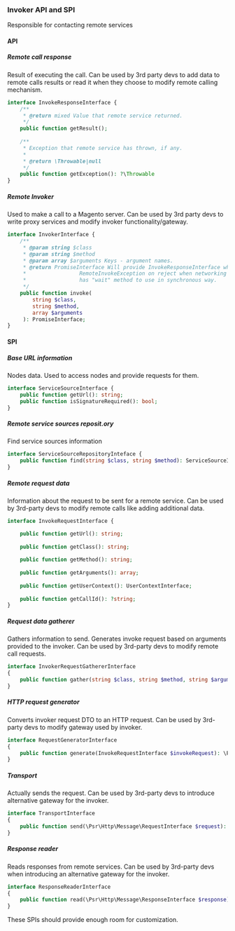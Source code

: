 ### Invoker API and SPI
Responsible for contacting remote services
#### API
##### Remote call response
Result of executing the call.
Can be used by 3rd party devs to add data to remote calls results or read it when they choose to modify
remote calling mechanism.
```php
interface InvokeResponseInterface {
    /**
     * @return mixed Value that remote service returned.
     */
    public function getResult();
    
    /**
     * Exception that remote service has thrown, if any.
     *
     * @return \Throwable|null
     */
    public function getException(): ?\Throwable
}
```
##### Remote Invoker
Used to make a call to a Magento server.
Can be used by 3rd party devs to write proxy services and modify invoker functionality/gateway.
```php
interface InvokerInterface {
    /**
     * @param string $class
     * @param string $method
     * @param array $arguments Keys - argument names.
     * @return PromiseInterface Will provide InvokeResponseInterface when resolved,
     *                 RemoteInvokeException on reject when networking fails,
     *                 has "wait" method to use in synchronous way.
     */
    public function invoke(
        string $class,
        string $method,
        array $arguments
     ): PromiseInterface;
}
```
 
#### SPI
##### Base URL information
Nodes data.
Used to access nodes and provide requests for them.
```php
interface ServiceSourceInterface {
    public function getUrl(): string;
    public function isSignatureRequired(): bool;
}
```
##### Remote service sources reposit.ory
Find service sources information
```php
interface ServiceSourceRepositoryInteface {
    public function find(string $class, string $method): ServiceSourceInterface;
}
```
##### Remote request data
Information about the request to be sent for a remote service.
Can be used by 3rd-party devs to modify remote calls like adding additional data.
```php
interface InvokeRequestInterface {

    public function getUrl(): string;
    
    public function getClass(): string;
    
    public function getMethod(): string;
    
    public function getArguments(): array;
    
    public function getUserContext(): UserContextInterface;
    
    public function getCallId(): ?string;
}
```
##### Request data gatherer
Gathers information to send.
Generates invoke request based on arguments provided to the invoker.
Can be used by 3rd-party devs to modify remote call requests.
```php
interface InvokerRequestGathererInterface
{
    public function gather(string $class, string $method, string $arguments): InvokeRequestInterface;
}
```
##### HTTP request generator
Converts invoker request DTO to an HTTP request.
Can be used by 3rd-party devs to modify gateway used by invoker.
```php
interface RequestGeneratorInterface
{
    public function generate(InvokeRequestInterface $invokeRequest): \Psr\Http\Message\RequestInterface;
}
```
##### Transport
Actually sends the request.
Can be used by 3rd-party devs to introduce alternative gateway for the invoker.
```php
interface TransportInterface
{
    public function send(\Psr\Http\Message\RequestInterface $request): PromiseInterface;
}
```
##### Response reader
Reads responses from remote services.
Can be used by 3rd-party devs when introducing an alternative gateway for the invoker.
```php
interface ResponseReaderInterface
{
    public function read(\Psr\Http\Message\ResponseInterface $response): InvokeResponseInterface;
}
```
 
 
These SPIs should provide enough room for customization.